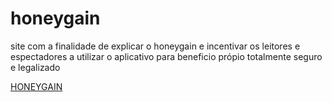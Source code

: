 # honeygain
 site com a finalidade de explicar o honeygain e incentivar os leitores e espectadores a utilizar o aplicativo para beneficio própio totalmente seguro e legalizado

 <a href="https://ericksm23.github.io/honeygain/honeygain/index.html">HONEYGAIN</a>
